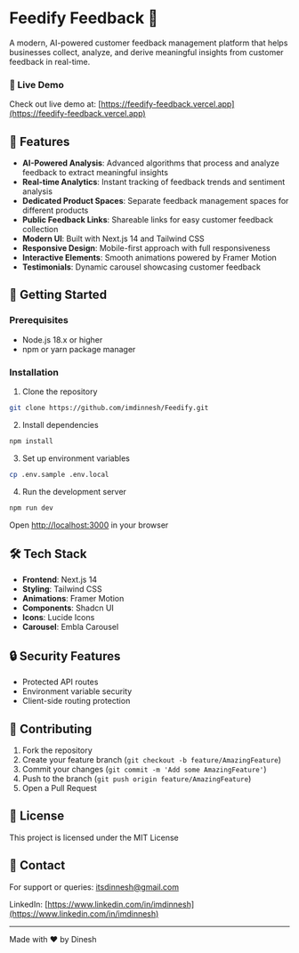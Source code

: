# Feedify Feedback 🎯

A modern, AI-powered customer feedback management platform that helps businesses collect, analyze, and derive meaningful insights from customer feedback in real-time.

### 🎥 Live Demo

Check out live demo at: [https://feedify-feedback.vercel.app](https://feedify-feedback.vercel.app)

## 🌟 Features

- **AI-Powered Analysis**: Advanced algorithms that process and analyze feedback to extract meaningful insights
- **Real-time Analytics**: Instant tracking of feedback trends and sentiment analysis
- **Dedicated Product Spaces**: Separate feedback management spaces for different products
- **Public Feedback Links**: Shareable links for easy customer feedback collection
- **Modern UI**: Built with Next.js 14 and Tailwind CSS
- **Responsive Design**: Mobile-first approach with full responsiveness
- **Interactive Elements**: Smooth animations powered by Framer Motion
- **Testimonials**: Dynamic carousel showcasing customer feedback

## 🚀 Getting Started

### Prerequisites
- Node.js 18.x or higher
- npm or yarn package manager

### Installation

1. Clone the repository


```bash
git clone https://github.com/imdinnesh/Feedify.git
```

2. Install dependencies


```bash
npm install
```

3. Set up environment variables


```bash
cp .env.sample .env.local
```

4. Run the development server


```bash
npm run dev
```

Open [http://localhost:3000](http://localhost:3000) in your browser

## 🛠 Tech Stack

- **Frontend**: Next.js 14
- **Styling**: Tailwind CSS
- **Animations**: Framer Motion
- **Components**: Shadcn UI
- **Icons**: Lucide Icons
- **Carousel**: Embla Carousel

## 🔒 Security Features

- Protected API routes
- Environment variable security
- Client-side routing protection

## 🤝 Contributing

1. Fork the repository
2. Create your feature branch (`git checkout -b feature/AmazingFeature`)
3. Commit your changes (`git commit -m 'Add some AmazingFeature'`)
4. Push to the branch (`git push origin feature/AmazingFeature`)
5. Open a Pull Request

## 📝 License

This project is licensed under the MIT License

## 📧 Contact

For support or queries: itsdinnesh@gmail.com

LinkedIn: [https://www.linkedin.com/in/imdinnesh](https://www.linkedin.com/in/imdinnesh)

---
Made with ❤️ by Dinesh

